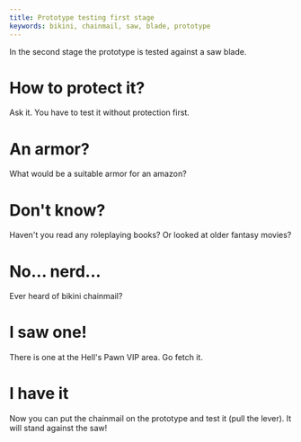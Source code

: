 ```yaml
---
title: Prototype testing first stage
keywords: bikini, chainmail, saw, blade, prototype
---
```


In the second stage the prototype is tested against a saw blade.

# How to protect it?
Ask it. You have to test it without protection first.

# An armor?
What would be a suitable armor for an amazon?

# Don't know?
Haven't you read any roleplaying books? Or looked at older fantasy movies?

# No... nerd...
Ever heard of bikini chainmail?

# I saw one!
There is one at the Hell's Pawn VIP area. Go fetch it. 

# I have it
Now you can put the chainmail on the prototype and test it (pull the lever). It will stand against the saw!
